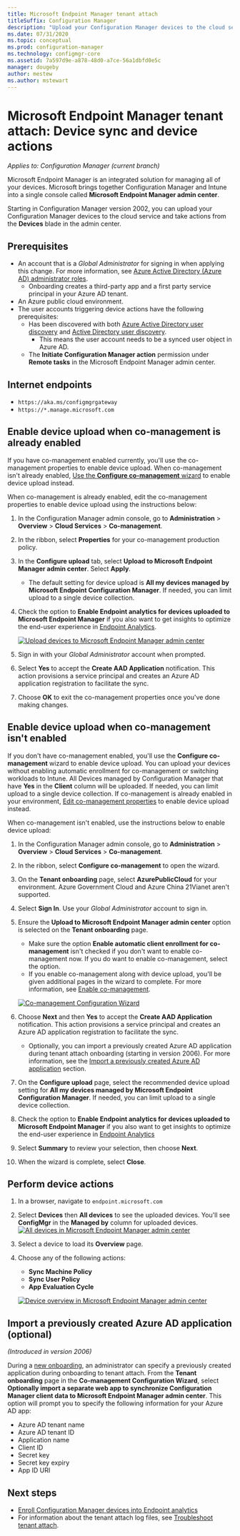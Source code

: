 ```yaml
---
title: Microsoft Endpoint Manager tenant attach
titleSuffix: Configuration Manager
description: "Upload your Configuration Manager devices to the cloud service and take actions from the admin center."
ms.date: 07/31/2020
ms.topic: conceptual
ms.prod: configuration-manager
ms.technology: configmgr-core
ms.assetid: 7a597d9e-a878-48d0-a7ce-56a1dbfd0e5c
manager: dougeby
author: mestew
ms.author: mstewart
---
```


# <a name="bkmk_attach"></a> Microsoft Endpoint Manager tenant attach: Device sync and device actions
<!--3555758 live 3/4/2020-->
*Applies to: Configuration Manager (current branch)*

Microsoft Endpoint Manager is an integrated solution for managing all of your devices. Microsoft brings together Configuration Manager and Intune into a single console called **Microsoft Endpoint Manager admin center**.

Starting in Configuration Manager version 2002, you can upload your Configuration Manager devices to the cloud service and take actions from the **Devices** blade in the admin center.

## Prerequisites

- An account that is a *Global Administrator* for signing  in when applying this change. For more information, see [Azure Active Directory (Azure AD) administrator roles](https://docs.microsoft.com/azure/role-based-access-control/rbac-and-directory-admin-roles#azure-ad-administrator-roles).
   - Onboarding creates a third-party app and a first party service principal in your Azure AD tenant.
- An Azure public cloud environment.
- The user accounts triggering device actions have the following prerequisites:
   - Has been discovered with both [Azure Active Directory user discovery](../core/servers/deploy/configure/about-discovery-methods.md#azureaddisc) and [Active Directory user discovery](../core/servers/deploy/configure/about-discovery-methods.md#bkmk_aboutUser).
      - This means the user account needs to be a synced user object in Azure AD.
   - The **Initiate Configuration Manager action** permission under **Remote tasks** in the Microsoft Endpoint Manager admin center.


## Internet endpoints

- `https://aka.ms/configmgrgateway`
- `https://*.manage.microsoft.com` <!--7424742-->

## <a name="bkmk_edit"></a> Enable device upload when co-management is already enabled

If you have co-management enabled currently, you'll use the co-management properties to enable device upload. When co-management isn't already enabled, [Use the **Configure co-management** wizard](#bkmk_config) to enable device upload instead.

When co-management is already enabled, edit the co-management properties to enable device upload using the instructions below:

1. In the Configuration Manager admin console, go to **Administration** > **Overview** > **Cloud Services** > **Co-management**.
1. In the ribbon, select **Properties** for your co-management production policy.
1. In the **Configure upload** tab, select **Upload to Microsoft Endpoint Manager admin center**. Select **Apply**.
   - The default setting for device upload is **All my devices managed by Microsoft Endpoint Configuration Manager**. If needed, you can limit upload to a single device collection.
1. Check the option to **Enable Endpoint analytics for devices uploaded to Microsoft Endpoint Manager** if you also want to get insights to optimize the end-user experience in [Endpoint Analytics](../../analytics/overview.md).

   [![Upload devices to Microsoft Endpoint Manager admin center](../../analytics/media/6051638-configure-upload-configmgr.png)](../../analytics/media/6051638-configure-upload-configmgr.png#lightbox)
1. Sign in with your *Global Administrator* account when prompted.
1. Select **Yes** to accept the **Create AAD Application** notification. This action provisions a service principal and creates an Azure AD application registration to facilitate the sync.
1. Choose **OK** to exit the co-management properties once you've done making changes.


## <a name="bkmk_config"></a> Enable device upload when co-management isn't enabled

If you don't have co-management enabled, you'll use the **Configure co-management** wizard to enable device upload. You can upload your devices without enabling automatic enrollment for co-management or switching workloads to Intune. All Devices managed by Configuration Manager that have **Yes** in the **Client** column will be uploaded. If needed, you can limit upload to a single device collection. If co-management is already enabled in your environment, [Edit co-management properties](#bkmk_edit) to enable device upload instead.

When co-management isn't enabled, use the instructions below to enable device upload:

1. In the Configuration Manager admin console, go to **Administration** > **Overview** > **Cloud Services** > **Co-management**.
1. In the ribbon, select **Configure co-management** to open the wizard.
1. On the **Tenant onboarding** page, select **AzurePublicCloud** for your environment. Azure Government Cloud and Azure China 21Vianet aren't supported.
1. Select **Sign In**. Use your *Global Administrator* account to sign in.
1. Ensure the **Upload to Microsoft Endpoint Manager admin center** option is selected on the **Tenant onboarding** page.
   - Make sure the option **Enable automatic client enrollment for co-management** isn't checked if you don't want to enable co-management now. If you do want to enable co-management, select the option.
   - If you enable co-management along with device upload, you'll be given additional pages in the wizard to complete. For more information, see [Enable co-management](../comanage/how-to-enable.md).

   [![Co-management Configuration Wizard](./media/3555758-comanagement-wizard.png)](./media/3555758-comanagement-wizard.png#lightbox)
1. Choose **Next** and then **Yes** to accept the **Create AAD Application** notification. This action provisions a service principal and creates an Azure AD application registration to facilitate the sync.
     - Optionally, you can import a previously created Azure AD application during tenant attach onboarding (starting in version 2006). For more information, see the [Import a previously created Azure AD application](#bkmk_aad_app) section.
1. On the **Configure upload** page, select the recommended device upload setting for **All my devices managed by Microsoft Endpoint Configuration Manager**. If needed, you can limit upload to a single device collection.
1. Check the option to **Enable Endpoint analytics for devices uploaded to Microsoft Endpoint Manager** if you also want to get insights to optimize the end-user experience in [Endpoint Analytics](../../analytics/overview.md)
1. Select **Summary** to review your selection, then choose **Next**.
1. When the wizard is complete, select **Close**.  

## Perform device actions

1. In a browser, navigate to `endpoint.microsoft.com`
1. Select **Devices** then **All devices** to see the uploaded devices. You'll see **ConfigMgr** in the **Managed by** column for uploaded devices.
   [![All devices in Microsoft Endpoint Manager admin center](./media/3555758-all-devices.png)](./media/3555758-all-devices.png#lightbox)
1. Select a device to load its **Overview** page.
1. Choose any of the following actions:
   - **Sync Machine Policy**
   - **Sync User Policy**
   - **App Evaluation Cycle**

   [![Device overview in Microsoft Endpoint Manager admin center](./media/3555758-device-overview-actions.png)](./media/3555758-device-overview-actions.png#lightbox)

## <a name="bkmk_aad_app"></a> Import a previously created Azure AD application (optional)
<!--6479246-->
*(Introduced in version 2006)*

During a [new onboarding](#bkmk_config), an administrator can specify a previously created application during onboarding to tenant attach. From the **Tenant onboarding** page in the **Co-management Configuration Wizard**, select **Optionally import a separate web app to synchronize Configuration Manager client data to Microsoft Endpoint Manager admin center**. This option will prompt you to specify the following information for your Azure AD app:

- Azure AD tenant name
- Azure AD tenant ID
- Application name
- Client ID
- Secret key
- Secret key expiry
- App ID URI

## Next steps

- [Enroll Configuration Manager devices into Endpoint analytics](../../analytics/enroll-configmgr.md#bkmk_cm_enroll)
- For information about the tenant attach log files, see [Troubleshoot tenant attach](troubleshoot.md).
